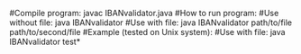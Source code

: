 #Compile program:
	javac IBANvalidator.java
#How to run program: 
	#Use without file:
		java IBANvalidator
	#Use with file:
		java IBANvalidator path/to/file path/to/second/file
#Example (tested on Unix system):
	#Use with file:
		java IBANvalidator test*	
